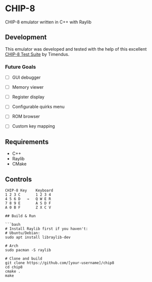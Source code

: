 # CHIP-8

CHIP-8 emulator written in C++ with Raylib 

## Development
This emulator was developed and tested with the help of this excellent [CHIP-8 Test Suite](https://github.com/Timendus/chip8-test-suite) by Timendus.

### Future Goals
- [ ] GUI debugger
- [ ] Memory viewer
- [ ] Register display
- [ ] Configurable quirks menu
- [ ] ROM browser
- [ ] Custom key mapping


## Requirements

- C++
- Raylib
- CMake

## Controls
```text
CHIP-8 Key    Keyboard
1 2 3 C       1 2 3 4
4 5 6 D   →   Q W E R
7 8 9 E       A S D F
A 0 B F       Z X C V

## Build & Run

```bash
# Install Raylib first if you haven't:
# Ubuntu/Debian:
sudo apt install libraylib-dev

# Arch
sudo pacman -S raylib

# Clone and build
git clone https://github.com/[your-username]/chip8
cd chip8
cmake .
make

